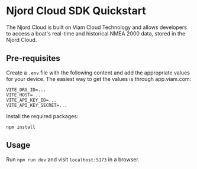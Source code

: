# Njord Cloud SDK Quickstart

The Njord Cloud is built on Viam Cloud Technology and allows developers to access a boat's real-time and historical NMEA 2000 data, stored in the Njord Cloud.

## Pre-requisites

Create a `.env` file with the following content and add the appropriate values for your device. The easiest way to get the values is through app.viam.com:

```
VITE_ORG_ID=...
VITE_HOST=...
VITE_API_KEY_ID=...
VITE_API_KEY_SECRET=...
```

Install the required packages:

`npm install`

## Usage

Run `npm run dev` and visit `localhost:5173` in a browser.
